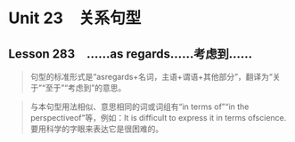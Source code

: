 ﻿ # Unit 23　关系句型
 ## Lesson 283　……as regards……考虑到……
 
> 句型的标准形式是“asregards+名词，主语+谓语+其他部分”，翻译为“关于”“至于”“考虑到”的意思。

> 与本句型用法相似、意思相同的词或词组有“in terms of”“in the perspectiveof”等，例如：It is difficult to express it in terms ofscience.要用科学的字眼来表达它是很困难的。


 